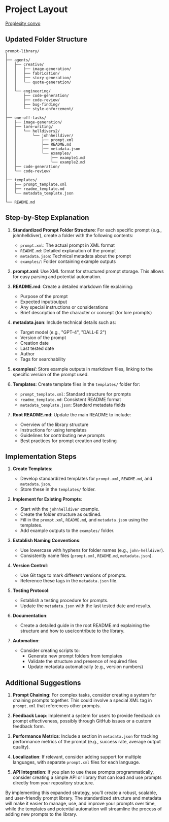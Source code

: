 # Project Layout

[Proplexity convo](https://www.perplexity.ai/search/prompt-libraries-are-important-bLFPTdLIToqyCGM6oMADng)

## Updated Folder Structure

```
prompt-library/
│
├── agents/
│   ├── creative/
│   │   ├── image-generation/
│   │   ├── fabrication/
│   │   ├── story-generation/
│   │   └── quote-generation/
│   │
│   └── engineering/
│       ├── code-generation/
│       ├── code-review/
│       ├── bug-finding/
│       └── style-enforcement/
│
├── one-off-tasks/
│   ├── image-generation/
│   ├── lore-writing/
│   │   └── helldivers2/
│   │       └── johnhelldiver/
│   │           ├── prompt.xml
│   │           ├── README.md
│   │           ├── metadata.json
│   │           └── examples/
│   │               ├── example1.md
│   │               └── example2.md
│   ├── code-generation/
│   └── code-review/
│
├── templates/
│   ├── prompt_template.xml
│   ├── readme_template.md
│   └── metadata_template.json
│
└── README.md
```

## Step-by-Step Explanation

1. **Standardized Prompt Folder Structure**: For each specific prompt (e.g., johnhelldiver), create a folder with the following contents:
   - `prompt.xml`: The actual prompt in XML format
   - `README.md`: Detailed explanation of the prompt
   - `metadata.json`: Technical metadata about the prompt
   - `examples/`: Folder containing example outputs

2. **prompt.xml**: Use XML format for structured prompt storage. This allows for easy parsing and potential automation.

3. **README.md**: Create a detailed markdown file explaining:
   - Purpose of the prompt
   - Expected input/output
   - Any special instructions or considerations
   - Brief description of the character or concept (for lore prompts)

4. **metadata.json**: Include technical details such as:
   - Target model (e.g., "GPT-4", "DALL-E 2")
   - Version of the prompt
   - Creation date
   - Last tested date
   - Author
   - Tags for searchability

5. **examples/**: Store example outputs in markdown files, linking to the specific version of the prompt used.

6. **Templates**: Create template files in the `templates/` folder for:
   - `prompt_template.xml`: Standard structure for prompts
   - `readme_template.md`: Consistent README format
   - `metadata_template.json`: Standard metadata fields

7. **Root README.md**: Update the main README to include:
   - Overview of the library structure
   - Instructions for using templates
   - Guidelines for contributing new prompts
   - Best practices for prompt creation and testing

## Implementation Steps

1. **Create Templates**:
   - Develop standardized templates for `prompt.xml`, `README.md`, and `metadata.json`.
   - Store these in the `templates/` folder.

2. **Implement for Existing Prompts**:
   - Start with the `johnhelldiver` example.
   - Create the folder structure as outlined.
   - Fill in the `prompt.xml`, `README.md`, and `metadata.json` using the templates.
   - Add example outputs to the `examples/` folder.

3. **Establish Naming Conventions**:
   - Use lowercase with hyphens for folder names (e.g., `john-helldiver`).
   - Consistently name files (`prompt.xml`, `README.md`, `metadata.json`).

4. **Version Control**:
   - Use Git tags to mark different versions of prompts.
   - Reference these tags in the `metadata.json` file.

5. **Testing Protocol**:
   - Establish a testing procedure for prompts.
   - Update the `metadata.json` with the last tested date and results.

6. **Documentation**:
   - Create a detailed guide in the root README.md explaining the structure and how to use/contribute to the library.

7. **Automation**:
   - Consider creating scripts to:
     - Generate new prompt folders from templates
     - Validate the structure and presence of required files
     - Update metadata automatically (e.g., version numbers)

## Additional Suggestions

1. **Prompt Chaining**: For complex tasks, consider creating a system for chaining prompts together. This could involve a special XML tag in `prompt.xml` that references other prompts.

2. **Feedback Loop**: Implement a system for users to provide feedback on prompt effectiveness, possibly through GitHub issues or a custom feedback form.

3. **Performance Metrics**: Include a section in `metadata.json` for tracking performance metrics of the prompt (e.g., success rate, average output quality).

4. **Localization**: If relevant, consider adding support for multiple languages, with separate `prompt.xml` files for each language.

5. **API Integration**: If you plan to use these prompts programmatically, consider creating a simple API or library that can load and use prompts directly from your repository structure.

By implementing this expanded strategy, you'll create a robust, scalable, and user-friendly prompt library. The standardized structure and metadata will make it easier to manage, use, and improve your prompts over time, while the templates and potential automation will streamline the process of adding new prompts to the library.
